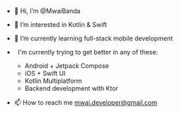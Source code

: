 - 👋 Hi, I’m @MwaiBanda
- 👀 I’m interested in Kotlin & Swift
- 🌱 I’m currently learning full-stack mobile development

-    I'm currently trying to get better in any of these:
      - Android + Jetpack Compose
      - iOS + Swift UI
      - Kotlin Multiplatform
      - Backend development with Ktor
      
- 📫 How to reach me mwai.developer@gmail.com

<!---
MwaiBanda/MwaiBanda is a ✨ special ✨ repository because its `README.md` (this file) appears on your GitHub profile.
You can click the Preview link to take a look at your changes.
--->
